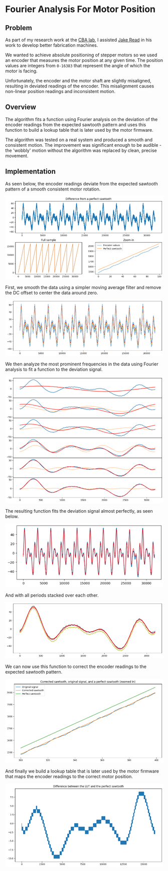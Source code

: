 # Fourier Analysis For Motor Position
## Problem
As part of my research work at the [CBA lab](https://cba.mit.edu/), I assisted [Jake Read](https://jakeread.pages.cba.mit.edu/) in his work to develop better fabrication machines.

We wanted to achieve absolute positioning of stepper motors so we used an encoder that measures the motor position at any given time. The position values are integers from `0-16383` that represent the angle of which the motor is facing.

Unfortunately, the encoder and the motor shaft are slightly misaligned, resulting in deviated readings of the encoder. This misalignment causes non-linear position readings and inconsistent motion.

## Overview
The algorithm fits a function using Fourier analysis on the deviation of the encoder readings from the expected sawtooth pattern and uses this function to build a lookup table that is later used by the motor firmware.

The algorithm was tested on a real system and produced a smooth and consistent motion. The improvement was significant enough to be audible - the 'wobbly' motion without the algorithm was replaced by clean, precise movement.

## Implementation
As seen below, the encoder readings deviate from the expected sawtooth pattern of a smooth consistent motor rotation.

![Encoder readings](images/encoder_readings.png)

First, we smooth the data using a simpler moving average filter and remove the DC offset to center the data around zero.

![Smoothed encoder readings](images/smoothed_encoder_readings.png)

We then analyze the most prominent frequencies in the data using Fourier analysis to fit a function to the deviation signal.

![Frequencies](images/freqs.png)

The resulting function fits the deviation signal almost perfectly, as seen below.

![Fitted function](images/fitted_function.png)

And with all periods stacked over each other.

![All periods](images/all_periods.png)

We can now use this function to correct the encoder readings to the expected sawtooth pattern.

![Corrected encoder readings](images/corrected.png)

And finally we build a lookup table that is later used by the motor firmware that maps the encoder readings to the correct motor position.

![Lookup table](images/lut.png)


